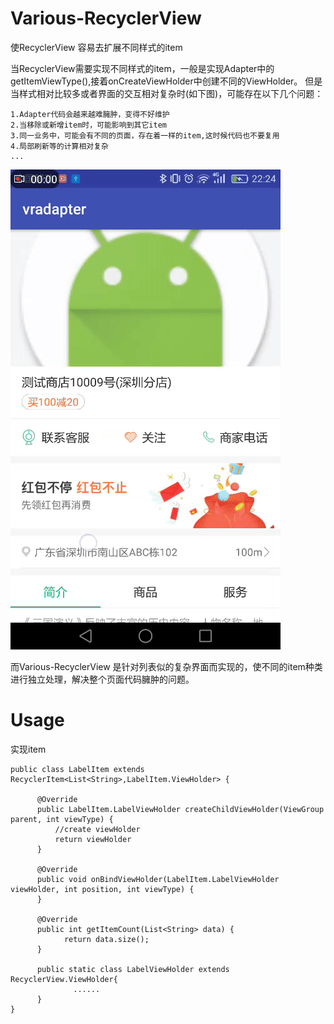 # Various-RecyclerView
使RecyclerView 容易去扩展不同样式的item


当RecyclerView需要实现不同样式的item，一般是实现Adapter中的getItemViewType(),接着onCreateViewHolder中创建不同的ViewHolder。
但是当样式相对比较多或者界面的交互相对复杂时(如下图)，可能存在以下几个问题：

  	1.Adapter代码会越来越难臃肿，变得不好维护
  	2.当移除或新增item时，可能影响到其它item
  	3.同一业务中，可能会有不同的页面，存在着一样的item,这时候代码也不要复用
  	4.局部刷新等的计算相对复杂
  	...
    
![image](https://github.com/wpnine/Various-RecyclerView/blob/master/example/assets/ezgif-5-efd0e04e57.gif)



而Various-RecyclerView 是针对列表似的复杂界面而实现的，使不同的item种类进行独立处理，解决整个页面代码臃肿的问题。


# Usage

实现item

    public class LabelItem extends RecyclerItem<List<String>,LabelItem.ViewHolder> {

          @Override
          public LabelItem.LabelViewHolder createChildViewHolder(ViewGroup parent, int viewType) {
              //create viewHolder
              return viewHolder
          }
          
          @Override
          public void onBindViewHolder(LabelItem.LabelViewHolder viewHolder, int position, int viewType) {
          }
          
          @Override
          public int getItemCount(List<String> data) {
                return data.size();
          }

          public static class LabelViewHolder extends RecyclerView.ViewHolder{
                  ......
          }
    }
        
